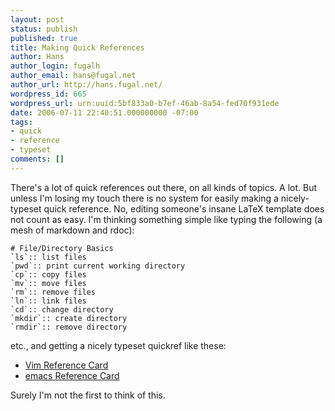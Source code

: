 ```yaml
---
layout: post
status: publish
published: true
title: Making Quick References
author: Hans
author_login: fugalh
author_email: hans@fugal.net
author_url: http://hans.fugal.net/
wordpress_id: 665
wordpress_url: urn:uuid:5bf833a0-b7ef-46ab-8a54-fed70f931ede
date: 2006-07-11 22:40:51.000000000 -07:00
tags:
- quick
- reference
- typeset
comments: []
---
```

<p>There's a lot of quick references out there, on all kinds of topics. A lot. But
unless I'm losing my touch there is no system for easily making a
nicely-typeset quick reference. No, editing someone's insane LaTeX template
does not count as easy. I'm thinking something simple like typing the following
(a mesh of markdown and rdoc):</p>

<pre><code># File/Directory Basics
`ls`:: list files
`pwd`:: print current working directory
`cp`:: copy files
`mv`:: move files
`rm`:: remove files
`ln`:: link files
`cd`:: change directory
`mkdir`:: create directory
`rmdir`:: remove directory
</code></pre>

<p>etc., and getting a nicely typeset quickref like these:</p>

<ul>
<li><a href="http://tnerual.eriogerg.free.fr/vim.html">Vim Reference Card</a></li>
<li><a href="http://refcards.com/refcards/gnu-emacs/index.html">emacs Reference Card</a></li>
</ul>

<p>Surely I'm not the first to think of this.</p>

